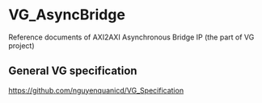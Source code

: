 # VG_AsyncBridge
Reference documents of AXI2AXI Asynchronous Bridge IP
(the part of VG project)

## General VG specification
https://github.com/nguyenquanicd/VG_Specification
